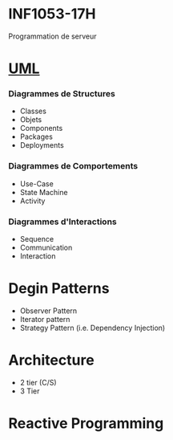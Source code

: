 # INF1053-17H
Programmation de serveur

# [UML](https://fr.wikipedia.org/wiki/UML_(informatique))
### Diagrammes de Structures
- Classes
- Objets
- Components
- Packages
- Deployments

### Diagrammes de Comportements
- Use-Case 
- State Machine
- Activity

### Diagrammes d'Interactions
- Sequence
- Communication
- Interaction

# Degin Patterns

- Observer Pattern
- Iterator pattern
- Strategy Pattern (i.e. Dependency Injection)


# Architecture

- 2 tier (C/S)
- 3 Tier


# Reactive Programming
